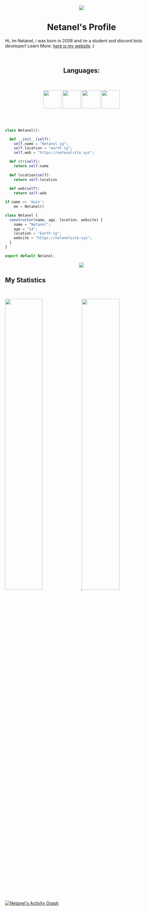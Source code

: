 <p align="center"><br>
    <a href="https://github.com/Netanel103">
      <img src="https://lanyard.cnrad.dev/api/880003677019062272"/>
       </a>
</p>

<h1 align="center">
  <b>Netanel's Profile</b>
</h1>

Hi, im Netanel, i was born in 2008 and im a student and discord bots developer!
Learn More: <a href="https://netanelsite.xyz">here is my website</a> :)

<br>

<p>
<div align="center"><h2>Languages:</h2><br></br>
   <img width="60px" src="https://cdn.jsdelivr.net/gh/devicons/devicon/icons/python/python-original.svg" />

   <img width="60px" src="https://cdn.jsdelivr.net/gh/devicons/devicon/icons/html5/html5-original.svg" />
     
   <img width="60px" src="https://cdn.jsdelivr.net/gh/devicons/devicon/icons/css3/css3-original.svg" />
          
   <img width="60px" src="https://cdn.jsdelivr.net/gh/devicons/devicon/icons/javascript/javascript-original.svg" />
          
</div>
</p>
<br></br>

```python
class Netanel():

  def __init__(self):
    self.name = "Netanel ig";
    self.location = "earth ig";
    self.web = "https://netanelsite.xyz";

  def str(self):
    return self.name
    
  def location(self):
    return self.location
    
  def web(self):
    return self.web

if name == 'main':
    me = Netanel()
```

<!--
<div align="center">
  <a href="https://netanelsite.xyz">
    <img src="https://spotify-readme-theta-virid.vercel.app/api?scan=true&theme=dark" width="240px">
  </a>
</div>
-->


```javascript
class Netanel {
  constructor(name, age, location, website) {
    name = "Netanel";
    age = "14";
    location = "Earth ig";
    website = "https://netanelsite.xyz";
  }
}

export default Netanel;
```
<div align="center">
  <a href="https://netanelsite.xyz">
    <img src="https://readme-spotify-tingz.vercel.app/api/now-playing">
  </a>
</div>


## My Statistics

<br/>
<p align="left">
  <a href="https://netanelsite.xyz">
  <img width="49.5%" src="https://github-readme-stats.vercel.app/api?username=Netanel103&show_icons=true&theme=gruvbox&hide_border=true" />
    <img width="49.5%" src="https://github-readme-streak-stats.herokuapp.com/?user=Netanel103&theme=gruvbox&hide_border=true" />
  </a>
</p>
<br>

[![Netanel's Activity Graph](https://activity-graph.herokuapp.com/graph?username=Netanel&custom_title=Netanel's%20Graph&theme=gruvbox&bg_color=282828&hide_border=true&line=d1a01f&point=c58545)](https://netanelsite.xyz)
